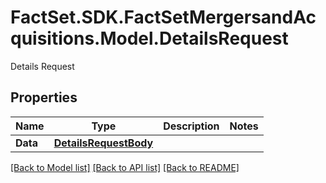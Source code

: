 # FactSet.SDK.FactSetMergersandAcquisitions.Model.DetailsRequest
Details Request

## Properties

Name | Type | Description | Notes
------------ | ------------- | ------------- | -------------
**Data** | [**DetailsRequestBody**](DetailsRequestBody.md) |  | 

[[Back to Model list]](../README.md#documentation-for-models) [[Back to API list]](../README.md#documentation-for-api-endpoints) [[Back to README]](../README.md)

